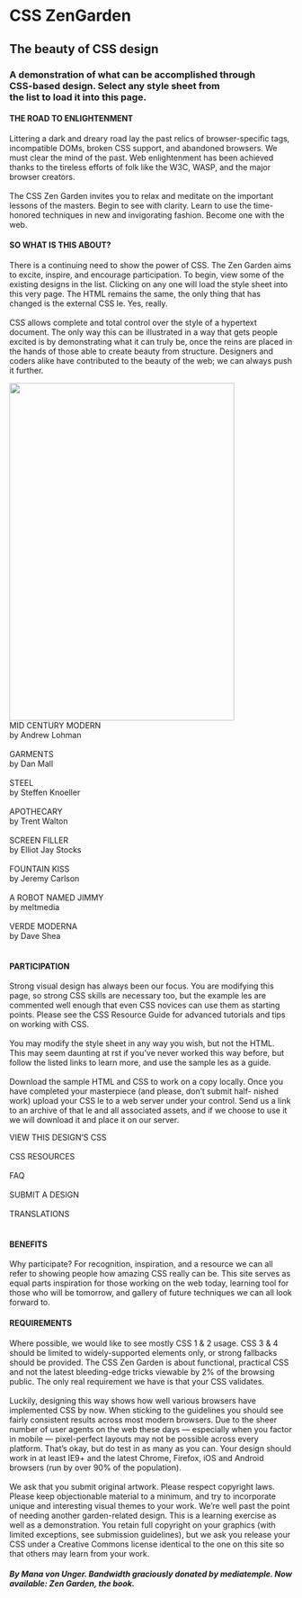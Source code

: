 <!DOCTYPE html>
<html>
<head>
<title> CSS ZenGarden </title>
<link href="https://fonts.googleapis.com/css?family=Lato" rel="stylesheet">
<link href=“style.css" type="text/css" rel="stylesheet">
</head>

<body>
  <div class="header">
    <h1> <span class="smaller"> CSS </span> ZenGarden</h1>
  <h2> The beauty of CSS design </h2>
  </div>
  
  <div class="preamble">
    <h3> A demonstration of what can be accomplished through <br/> CSS-based design. Select any style sheet from <br/> the list to load it into this page. </h3>
  </div>
  
  <div class="text">
    <div class="paragraph-1">
      <h4> <span class="dark-blue-title"> THE ROAD TO ENLIGHTENMENT </span> </h4>
  <p> Littering a dark and dreary road lay the past relics of browser-specific tags, incompatible DOMs, broken CSS support, and abandoned browsers.
We must clear the mind of the past. Web enlightenment has been achieved thanks to the tireless efforts of folk like the W3C, WASP, and the major browser creators. <br/> <br/>
The CSS Zen Garden invites you to relax and meditate on the important lessons of the masters. Begin to see with clarity. Learn to use the time-honored techniques in new and invigorating fashion. Become one with the web. </p>
    </div>
    <div class="paragraph-2">
      <h4> <span class="blue-title"> SO WHAT IS THIS ABOUT? </span> </h4>
  <p> There is a continuing need to show the power of CSS. The Zen Garden aims to excite, inspire, and encourage participation. To begin, view some of the existing designs in the list. Clicking on any one will load the style sheet into this very page. The HTML remains the same, the only thing that has changed is the external CSS  le. Yes, really. <br/> <br/>
CSS allows complete and total control over the style of a hypertext document. The only way this can be illustrated in a way that gets people excited is by demonstrating what it can truly be, once the reins are placed in the hands of those able to create beauty from structure. Designers and coders alike have contributed to the beauty of the web; we can always push it further. </p>
      </div>
      <div class="boat-image">
        <img src="https://farm5.staticflickr.com/4302/35721483910_d79f566ed9_o.jpg" width="400" height="600">
      </div>
      <div class="details-1">
        <span class="blue"> MID CENTURY MODERN <br/> </span>
by Andrew Lohman <br/> <br/>
        <span class="blue"> GARMENTS <br/> </span>
by Dan Mall <br/> <br/>
        <span class="blue"> STEEL <br/> </span>
by Steffen Knoeller <br/> <br/>
        <span class="green"> APOTHECARY <br/> </span>
by Trent Walton <br/> <br/>
        <span class="blue"> SCREEN FILLER <br/> </span>
by Elliot Jay Stocks <br/> <br/>
        <span class="blue"> FOUNTAIN KISS <br/> </span>
by Jeremy Carlson <br/> <br/>
        <span class="green"> A ROBOT NAMED JIMMY <br/> </span>
by meltmedia <br/> <br/>
        <span class="green"> VERDE MODERNA <br/> </span>
        by Dave Shea <br/> <br/>
    </div>
    </div>
    <div class="paragraph-3">
      <h4> <span class="dark-blue-title"> PARTICIPATION </span> </h4>
  <p> Strong visual design has always been our focus. You are modifying this page, so strong CSS skills are necessary too, but the example  les are commented well enough that even CSS novices can use them as starting points. Please see the CSS Resource Guide for advanced tutorials and tips on working with CSS. <br/> <br/>
You may modify the style sheet in any way you wish, but not the HTML. This may seem daunting at  rst if you’ve never worked this way before, but follow the listed links to learn more, and use the sample  les as a guide. <br/> <br/>
Download the sample HTML and CSS to work on a copy locally. Once you have completed your masterpiece (and please, don’t submit half- nished work) upload your CSS  le to a web server under your control. Send us a link to an archive of that  le and all associated assets, and if we choose to use it we will download it and place it on our server. </p>
      <div class="details-2">
      VIEW THIS DESIGN’S CSS <br/> <br/>
CSS RESOURCES <br/> <br/>
FAQ <br/> <br/>
SUBMIT A DESIGN <br/> <br/>
TRANSLATIONS <br/> <br/>
    </div>
    </div>
    <div class="paragraph-4">
      <h4> <span class="blue-title"> BENEFITS </span> </h4>
  <p> Why participate? For recognition, inspiration, and a resource we can all refer to showing people how amazing CSS really can be. This site serves as equal parts inspiration for those working on the web today, learning tool for those who will be tomorrow, and gallery of future techniques we can all look forward to. </p>
    </div>
    <div class="paragraph-5">
      <h4> <span class="dark-blue-title"> REQUIREMENTS </span> </h4>
  <p> Where possible, we would like to see mostly CSS 1 & 2 usage. CSS 3 & 4 should be limited to widely-supported elements only, or strong fallbacks should be provided. The CSS Zen Garden is about functional, practical CSS and not the latest bleeding-edge tricks viewable by 2% of the browsing public. The only real requirement we have is that your CSS validates. <br/> <br/>
Luckily, designing this way shows how well various browsers have implemented CSS by now. When sticking to the guidelines you should see fairly consistent results across most modern browsers. Due to the sheer number of user agents on the web these days — especially when you factor in mobile — pixel-perfect layouts may not be possible across every platform. That’s okay, but do test in as many as you can. Your design should work in at least IE9+ and the latest Chrome, Firefox, iOS and Android browsers (run by over 90% of the population). <br/> <br/>
We ask that you submit original artwork. Please respect copyright laws. Please keep objectionable material to a minimum, and try to incorporate unique and interesting visual themes to your work. We’re well past the point of needing another garden-related design.
This is a learning exercise as well as a demonstration. You retain full copyright on your graphics (with limited exceptions, see submission guidelines), but we ask you release your CSS under a Creative Commons license identical to the one on this site so that others may learn from your work. </p>
    </div>
  </div>
  
  <div class="footer">
    <h5> By Mana von Unger. Bandwidth graciously donated by mediatemple. Now available: Zen Garden, the book. </h5>
  </div>
</body>